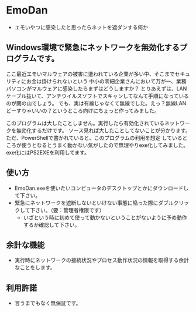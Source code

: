 # EmoDan
- エモいやつに感染したと思ったらネットを遮ダンする何か

## Windows環境で緊急にネットワークを無効化するプログラムです。

ここ最近エモいマルウェアの被害に遭われている企業が多い中、そこまでセキュリティにお金は掛けられないという
中小の零細企業さんにおいて万が一、業務パソコンがマルウェアに感染したらまずはどうしますか？
とりあえずは、LANケーブル抜いて、アンチウイルスソフトでスキャンしてなんて手順になっているのが関の山でしょう。
でも、実は有線じゃなくて無線でした。えっ？無線LANどーすりゃいいの？というところ向けにちょっと作ってみました。

このプログラムは大したことしません。実行したら有効化されているネットワークを無効化するだけです。
ソース見れば大したことしてないことが分かります。ただ、PowerShellで書かれていると、このプログラムの利用を想定
しているところが使うとなるとうまく動かない気がしたので無理やりexe化してみました。exe化にはPS2EXEを利用してます。

## 使い方

- EmoDan.exeを使いたいコンピュータのデスクトップとかにダウンロードして下さい。
- 緊急にネットワークを遮断しないといけない事態に陥った際にダブルクリックして下さい。（要：管理者権限です）
  - いざという時に初めて使って動かないということがないように予め動作するか確認して下さい。

## 余計な機能

- 実行時にネットワークの接続状況やプロセス動作状況の情報を取得する余計なことをします。

## 利用許諾

- 言うまでもなく無保証です。
